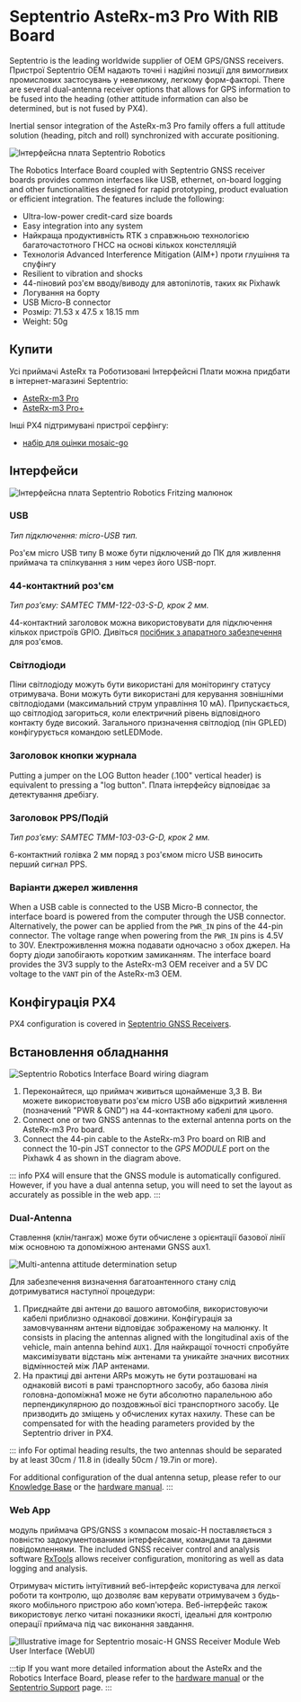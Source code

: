 # Septentrio AsteRx-m3 Pro With RIB Board

Septentrio is the leading worldwide supplier of OEM GPS/GNSS receivers. Пристрої Septentrio OEM надають точні і надійні позиції для вимогливих промислових застосувань у невеликому, легкому форм-факторі. There are several dual-antenna receiver options that allows for GPS information to be fused into the heading (other attitude information can also be determined, but is not fused by PX4).

Inertial sensor integration of the AsteRx-m3 Pro family offers a full attitude solution (heading, pitch and roll) synchronized with accurate positioning.

![Інтерфейсна плата Septentrio Robotics](../../assets/hardware/gps/septentrio_sbf/asterx_m3_and_rib_board.png)

The Robotics Interface Board coupled with Septentrio GNSS receiver boards provides common interfaces like USB, ethernet, on-board logging and other functionalities designed for rapid prototyping, product evaluation or efficient integration. The features include the following:

- Ultra-low-power credit-card size boards
- Easy integration into any system
- Найкраща продуктивність RTK з справжньою технологією багаточастотного ГНСС на основі кількох констелляцій
- Технологія Advanced Interference Mitigation (AIM+) проти глушіння та спуфінгу
- Resilient to vibration and shocks
- 44-піновий роз'єм вводу/виводу для автопілотів, таких як Pixhawk
- Логування на борту
- USB Micro-B connector
- Розмір: 71.53 x 47.5 x 18.15 mm
- Weight: 50g

## Купити

Усі приймачі AsteRx та Роботизовані Інтерфейсні Плати можна придбати в інтернет-магазині Septentrio:

- [AsteRx-m3 Pro](https://web.septentrio.com/l/858493/2022-04-19/xgrrz)
- [AsteRx-m3 Pro+](https://web.septentrio.com/l/858493/2022-04-19/xgrs3)

Інші PX4 підтримувані пристрої серфінгу:

- [набір для оцінки mosaic-go](../gps_compass/septentrio_mosaic-go.md)

## Інтерфейси

![Інтерфейсна плата Septentrio Robotics Fritzing малюнок](../../assets/hardware/gps/septentrio_sbf/rib.png)

### USB

_Тип підключення: micro-USB тип._

Роз'єм micro USB типу B може бути підключений до ПК для живлення приймача та спілкування з ним через його USB-порт.

### 44-контактний роз'єм

_Тип роз'єму: SAMTEC TMM-122-03-S-D, крок 2 мм._

44-контактний заголовок можна використовувати для підключення кількох пристроїв GPIO. Дивіться [посібник з апаратного забезпечення](https://web.septentrio.com/l/858493/2022-04-19/xgrsw) для роз'ємов.

### Світлодіоди

Піни світлодіоду можуть бути використані для моніторингу статусу отримувача. Вони можуть бути використані для керування зовнішніми світлодіодами (максимальний струм управління 10 мА). Припускається, що світлодіод загориться, коли електричний рівень відповідного контакту буде високий. Загального призначення світлодіод (пін GPLED) конфігурується командою setLEDMode.

### Заголовок кнопки журнала

Putting a jumper on the LOG Button header (.100" vertical header) is equivalent to pressing a "log button". Плата інтерфейсу відповідає за детектування дребізгу.

### Заголовок PPS/Подій

_Тип роз'єму: SAMTEC TMM-103-03-G-D, крок 2 мм._

6-контактний голівка 2 мм поряд з роз'ємом micro USB виносить перший сигнал PPS.

### Варіанти джерел живлення

When a USB cable is connected to the USB Micro-B connector, the interface board is powered from the computer through the USB connector. Alternatively, the power can be applied from the `PWR_IN` pins of the 44-pin connector. The voltage range when powering from the `PWR_IN` pins is 4.5V to 30V. Електроживлення можна подавати одночасно з обох джерел. На борту діоди запобігають коротким замиканням. The interface board provides the 3V3 supply to the AsteRx-m3 OEM receiver and a 5V DC voltage to the `VANT` pin of the AsteRx-m3 OEM.

## Конфігурація PX4

PX4 configuration is covered in [Septentrio GNSS Receivers](../gps_compass/septentrio.md).

## Встановлення обладнання

![Septentrio Robotics Interface Board wiring diagram](../../assets/hardware/gps/septentrio_sbf/rib_wiring.png)

1. Переконайтеся, що приймач живиться щонайменше 3,3 В. Ви можете використовувати роз'єм micro USB або відкритий живлення (позначений "PWR & GND") на 44-контактному кабелі для цього.
2. Connect one or two GNSS antennas to the external antenna ports on the AsteRx-m3 Pro board.
3. Connect the 44-pin cable to the AsteRx-m3 Pro board on RIB and connect the 10-pin JST connector to the _GPS MODULE_ port on the Pixhawk 4 as shown in the diagram above.

::: info
PX4 will ensure that the GNSS module is automatically configured. However, if you have a dual antenna setup, you will need to set the layout as accurately as possible in the web app.
:::

### Dual-Antenna

Ставлення (клін/тангаж) може бути обчислене з орієнтації базової лінії між основною та допоміжною антенами GNSS aux1.

![Multi-antenna attitude determination setup](../../assets/hardware/gps/septentrio_sbf/multi-antenna_attitude_setup.png)

Для забезпечення визначення багатоантенного стану слід дотримуватися наступної процедури:

1. Приєднайте дві антени до вашого автомобіля, використовуючи кабелі приблизно однакової довжини. Конфігурація за замовчуванням антени відповідає зображеному на малюнку. It consists in placing the antennas aligned with the longitudinal axis of the vehicle, main antenna behind `AUX1`. Для найкращої точності спробуйте максимізувати відстань між антенами та уникайте значних висотних відмінностей між ЛАР антенами.
2. На практиці дві антени ARPs можуть не бути розташовані на однаковій висоті в рамі транспортного засобу, або базова лінія головна-допоміжна1 може не бути абсолютно паралельною або перпендикулярною до поздовжньої вісі транспортного засобу. Це призводить до зміщень у обчислених кутах нахилу. These can be compensated for with the heading parameters provided by the Septentrio driver in PX4.

::: info
For optimal heading results, the two antennas should be separated by at least 30cm / 11.8 in (ideally 50cm / 19.7in or more).

For additional configuration of the dual antenna setup, please refer to our [Knowledge Base](https://support.septentrio.com/l/858493/2022-04-19/xgrsh) or the [hardware manual](https://web.septentrio.com/l/858493/2022-04-19/xgrsl).
:::

### Web App

модуль приймача GPS/GNSS з компасом mosaic-H поставляється з повністю задокументованими інтерфейсами, командами та даними повідомленнями. The included GNSS receiver control and analysis software [RxTools](https://web.septentrio.com/l/858493/2022-04-19/xgrss) allows receiver configuration, monitoring as well as data logging and analysis.

Отримувач містить інтуїтивний веб-інтерфейс користувача для легкої роботи та контролю, що дозволяє вам керувати отримувачем з будь-якого мобільного пристрою або комп'ютера. Веб-інтерфейс також використовує легко читані показники якості, ідеальні для контролю операції приймача під час виконання завдання.

![Illustrative image for Septentrio mosaic-H GNSS Receiver Module Web User Interface (WebUI)](../../assets/hardware/gps/septentrio_sbf/septentrio_mosaic_a5_h_t_clas_gnss_module_receiverwebui.png)

:::tip
If you want more detailed information about the AsteRx and the Robotics Interface Board, please refer to the [hardware manual](https://web.septentrio.com/l/858493/2022-04-19/xgrsw) or the [Septentrio Support](https://support.septentrio.com/l/858493/2022-04-19/xgrsz) page.
:::
